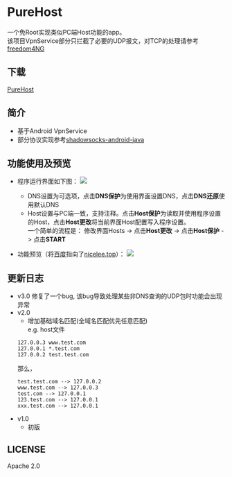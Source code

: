 # PureHost
一个免Root实现类似PC端Host功能的app。   
该项目VpnService部分只拦截了必要的UDP报文，对TCP的处理请参考[freedom4NG](https://github.com/nICEnnnnnnnLee/freedom4NG)


## 下载
[PureHost](https://github.com/nICEnnnnnnnLee/PureHost/releases)

## 简介
* 基于Android VpnService
* 部分协议实现参考[shadowsocks-android-java](https://github.com/dawei101/shadowsocks-android-java)

## 功能使用及预览
* 程序运行界面如下图：
![](https://raw.githubusercontent.com/nICEnnnnnnnLee/PureHost/master/view/settings.jpg)
    * DNS设置为可选项，点击**DNS保护**为使用界面设置DNS，点击**DNS还原**使用默认DNS
    * Host设置与PC端一致，支持注释。点击**Host保护**为读取并使用程序设置的Host，点击**Host更改**将当前界面Host配置写入程序设置。  
    一个简单的流程是： 修改界面Hosts -> 点击**Host更改** -> 点击**Host保护** -> 点击**START**

* 功能预览（将[百度](https://www.baidu.com)指向了[nicelee.top](http://nicelee.top)）：
![](https://raw.githubusercontent.com/nICEnnnnnnnLee/PureHost/master/view/function-preview.jpg)

## 更新日志
* v3.0
    修复了一个bug, 该bug导致处理某些非DNS查询的UDP包时功能会出现异常
* v2.0
    * 增加基础域名匹配(全域名匹配优先任意匹配)  
    e.g. host文件
    ```
    127.0.0.3 www.test.com
    127.0.0.1 *.test.com
    127.0.0.2 test.test.com
    ```
    那么，
    ```
    test.test.com --> 127.0.0.2
    www.test.com --> 127.0.0.3
    test.com --> 127.0.0.1
    123.test.com --> 127.0.0.1
    xxx.test.com --> 127.0.0.1
    ```
* v1.0
    * 初版
## LICENSE
Apache 2.0
